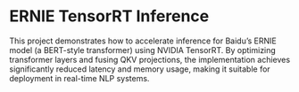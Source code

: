 # ERNIE TensorRT Inference

This project demonstrates how to accelerate inference for Baidu’s ERNIE model (a BERT-style transformer) using NVIDIA TensorRT. By optimizing transformer layers and fusing QKV projections, the implementation achieves significantly reduced latency and memory usage, making it suitable for deployment in real-time NLP systems.
